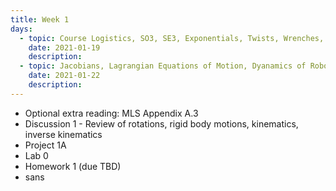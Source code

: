 ```yaml
---
title: Week 1
days:
  - topic: Course Logistics, SO3, SE3, Exponentials, Twists, Wrenches, Forward Kinematics
    date: 2021-01-19
    description: 
  - topic: Jacobians, Lagrangian Equations of Motion, Dyanamics of Robots
    date: 2021-01-22
    description: 
---
```


- Optional extra reading: MLS Appendix A.3
- Discussion 1 - Review of rotations, rigid body motions, kinematics, inverse kinematics
- Project 1A
- Lab 0
- Homework 1 (due TBD)
- sans
